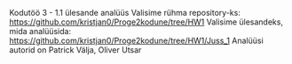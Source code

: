 Kodutöö 3 - 1.1 ülesande analüüs
Valisime rühma repository-ks: https://github.com/kristjan0/Proge2kodune/tree/HW1
Valisime ülesandeks, mida analüüsida: https://github.com/kristjan0/Proge2kodune/tree/HW1/Juss_1
Analüüsi autorid on Patrick Välja, Oliver Utsar

